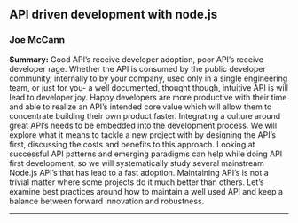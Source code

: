 ## API driven development with node.js

### Joe McCann

__Summary:__
Good API’s receive developer adoption, poor API’s receive developer rage. Whether the API is consumed by the public developer community, internally to by your company, used only in a single engineering team, or just for you- a well documented, thought though, intuitive API is will lead to developer joy. Happy developers are more productive with their time and able to realize an API’s intended core value which will allow them to concentrate building their own product faster. Integrating a culture around great API’s needs to be embedded into the development process. We will explore what it means to tackle a new project with by designing the API’s first, discussing the costs and benefits to this approach. Looking at successful API patterns and emerging paradigms can help while doing API first development, so we will systematically study several mainstream Node.js API’s that has lead to a fast adoption. Maintaining API’s is not a trivial matter where some projects do it much better than others. Let’s examine best practices around how to maintain a well used API and keep a balance between forward innovation and robustness.

---

